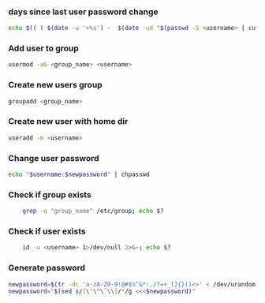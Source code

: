 ### days since last user password change
```bash
echo $(( ( $(date -u '+%s') -  $(date -ud "$(passwd -S <username> | cut -d' ' -f3)" +'%s') )/60/60/24 )) days
```

### Add user to group
```bash
usermod -aG <group_name> <username>
```

### Create new users group
```bash
groupadd <group_name>
```

### Create new user with home dir
```bash
useradd -m <username>
```

### Change user password
```bash
echo "$username:$newpassword" | chpasswd
```

### Check if group exists
```bash
    grep -q "group_name" /etc/group; echo $?
```

### Check if user exists
```bash
    id -u <username> 1>/dev/null 2>&-; echo $?
```

### Generate password
```bash
newpassword=$(tr -dc 'a-zA-Z0-9!@#$%^&*:./?=+_[]{}()<>' < /dev/urandom | head -c 20)
newpassword="$(sed s/[\'\"\`\\]/*/g <<<$newpassword)"
```

